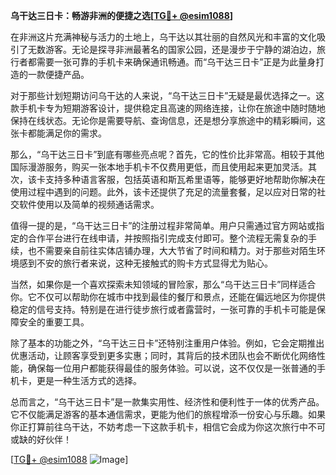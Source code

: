 **乌干达三日卡：畅游非洲的便捷之选[[TG💪+ @esim1088](https://t.me/s/esim1088)]**

在非洲这片充满神秘与活力的土地上，乌干达以其壮丽的自然风光和丰富的文化吸引了无数游客。无论是探寻非洲最著名的国家公园，还是漫步于宁静的湖泊边，旅行者都需要一张可靠的手机卡来确保通讯畅通。而“乌干达三日卡”正是为此量身打造的一款便捷产品。

对于那些计划短期访问乌干达的人来说，“乌干达三日卡”无疑是最优选择之一。这款手机卡专为短期游客设计，提供稳定且高速的网络连接，让你在旅途中随时随地保持在线状态。无论你是需要导航、查询信息，还是想分享旅途中的精彩瞬间，这张卡都能满足你的需求。

那么，“乌干达三日卡”到底有哪些亮点呢？首先，它的性价比非常高。相较于其他国际漫游服务，购买一张本地手机卡不仅费用更低，而且使用起来更加灵活。其次，该卡支持多种语言客服，包括英语和斯瓦希里语等，能够更好地帮助你解决在使用过程中遇到的问题。此外，该卡还提供了充足的流量套餐，足以应对日常的社交软件使用以及简单的视频通话需求。

值得一提的是，“乌干达三日卡”的注册过程非常简单。用户只需通过官方网站或指定的合作平台进行在线申请，并按照指引完成支付即可。整个流程无需复杂的手续，也不需要亲自前往实体店铺办理，大大节省了时间和精力。对于那些对陌生环境感到不安的旅行者来说，这种无接触式的购卡方式显得尤为贴心。

当然，如果你是一个喜欢探索未知领域的冒险家，那么“乌干达三日卡”同样适合你。它不仅可以帮助你在城市中找到最佳的餐厅和景点，还能在偏远地区为你提供稳定的信号支持。特别是在进行徒步旅行或者露营时，一张可靠的手机卡可能是保障安全的重要工具。

除了基本的功能之外，“乌干达三日卡”还特别注重用户体验。例如，它会定期推出优惠活动，让顾客享受到更多实惠；同时，其背后的技术团队也会不断优化网络性能，确保每一位用户都能获得最佳的服务体验。可以说，这不仅仅是一张普通的手机卡，更是一种生活方式的选择。

总而言之，“乌干达三日卡”是一款集实用性、经济性和便利性于一体的优秀产品。它不仅能满足游客的基本通信需求，更能为他们的旅程增添一份安心与乐趣。如果你正打算前往乌干达，不妨考虑一下这款手机卡，相信它会成为你这次旅行中不可或缺的好伙伴！

[[TG💪+ @esim1088](https://t.me/s/esim1088) ![Image](https://i.postimg.cc/4NQfJmqS/Snipaste-2025-05-13-00-14-12.png)]